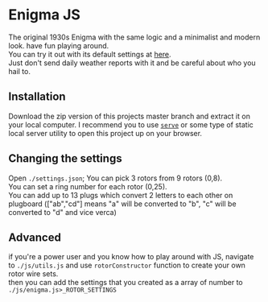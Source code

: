 # Enigma JS
The original 1930s Enigma with the same logic and a minimalist and modern look. have fun playing around.  
You can try it out with its default settings at [here](https://nimaaskarian.github.io/enigma-js/).  
Just don't send daily weather reports with it and be careful about who you hail to.  
## Installation
Download the zip version of this projects master branch and extract it on your local computer. 
I recommend you to use [`serve`](https://www.npmjs.com/package/serve) or some type of static local server utility to open this project up on your browser.
## Changing the settings
Open `./settings.json`;
You can pick 3 rotors from 9 rotors (0,8).  
You can set a ring number for each rotor (0,25).  
You can add up to 13 plugs which convert 2 letters to each other on plugboard (["ab","cd"] means "a" will be converted to "b", "c" will be converted to "d" and vice verca) 
## Advanced
if you're a power user and you know how to play around with JS, navigate to `./js/utils.js` and use `rotorConstructor` function to create your own rotor wire sets.  
then you can add the settings that you created as a array of number to `./js/enigma.js>_ROTOR_SETTINGS`
